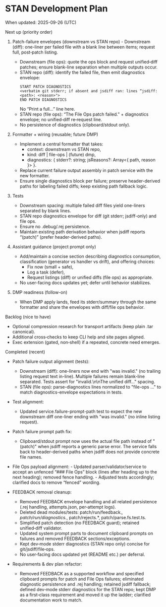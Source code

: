 # STAN Development Plan

When updated: 2025-09-26 (UTC)

Next up (priority order)
1. Patch-failure envelopes (downstream vs STAN repo)   - Downstream (diff): one-liner per failed file with a blank line between items; request full, post‑patch listing.
   - Downstream (file ops): quote the ops block and request unified‑diff patches; ensure blank-line separation when multiple outputs occur.
   - STAN repo (diff): identify the failed file, then emit diagnostics envelope:
     ```
     START PATCH DIAGNOSTICS
     <verbatim git stderr; if absent and jsdiff ran: lines “jsdiff: <path>: <reason>">
     END PATCH DIAGNOSTICS
     ```
     No “Print a full…” line here.
   - STAN repo (file ops): “The File Ops patch failed.” + diagnostics envelope; no unified‑diff re‑request line.
   - No persistence of diagnostics (clipboard/stdout only).

2. Formatter + wiring (reusable; future DMP)
   - Implement a central formatter that takes:
     - context: downstream vs STAN repo,
     - kind: diff | file-ops | (future) dmp,
     - diagnostics: { stderr?: string; jsReasons?: Array<{ path, reason }> }.
   - Replace current failure output assembly in patch service with the new formatter.
   - Ensure single diagnostics block per failure; preserve header-derived paths for labeling failed diffs; keep existing path fallback logic.

3. Tests
   - Downstream spacing: multiple failed diff files yield one-liners separated by blank lines.
   - STAN repo diagnostics envelope for diff (git stderr; jsdiff-only) and file ops.
   - Ensure no .debug/.rej persistence.
   - Maintain existing path derivation behavior when jsdiff reports “(patch)” (prefer header-derived paths).

4. Assistant guidance (project prompt only)
   - Add/maintain a concise section describing diagnostics consumption, classification (generator vs handler vs drift), and offering choices:
     - Fix now (small + safe),
     - Log a task (defer),
     - Request listings (diff) or unified diffs (file ops) as appropriate.
   - No user-facing docs updates yet; defer until behavior stabilizes.

5. DMP readiness (follow-on)
   - When DMP apply lands, feed its stderr/summary through the same formatter and share the envelopes with diff/file ops behavior.

Backlog (nice to have)

- Optional compression research for transport artifacts (keep plain .tar canonical).
- Additional cross‑checks to keep CLI help and site pages aligned.
- Exec extension (gated, non‑shell) if a repeated, concrete need emerges.

Completed (recent)

- Patch failure output alignment (tests):
  - Downstream (diff): one-liners now end with "was invalid." (no trailing
    listing request text in-line). Multiple failures remain blank-line
    separated. Tests assert for "invalid.\\n\\nThe unified diff..." spacing.
  - STAN (file ops): parse-diagnostics lines normalized to "file-ops …" to match
    diagnostics-envelope expectations in tests.

- Test alignment:
  - Updated service.failure-prompt-path test to expect the new downstream diff
    one-liner ending with "was invalid." (no inline listing request).
- Patch failure prompt path fix:
  - Clipboard/stdout prompt now uses the actual file path instead of "(patch)" when jsdiff reports a generic parse error. The service falls back to header-derived paths when jsdiff does not provide concrete file names.
- File Ops payload alignment:  - Updated parser/validator/service to accept an unfenced “### File Ops” block (lines after heading up to the next heading); removed fence handling.  - Adjusted tests accordingly; clarified docs to remove “fenced” wording.

- FEEDBACK removal cleanup:
  - Removed FEEDBACK envelope handling and all related persistence (.rej handling, attempts.json, per‑attempt logs).
  - Deleted dead modules/tests: patch/run/feedback._, patch/run/diagnostics._, patch/rejects.\*, patch/parse.fs.test.ts.
  - Simplified patch detection (no FEEDBACK guard); retained unified‑diff validator.
  - Updated system prompt parts to document clipboard prompts on failures and removed FEEDBACK sections/exceptions.
  - Kept dev‑mode stderr diagnostics (STAN repo only) concise for git/jsdiff/file‑ops.
  - No user‑facing docs updated yet (README etc.) per deferral.

- Requirements & dev plan refactor:
  - Removed FEEDBACK as a supported workflow and specified clipboard prompts for patch and File Ops failures; eliminated diagnostic persistence and .rej handling; retained jsdiff fallback; defined dev‑mode stderr diagnostics for the STAN repo; kept DMP as a first‑class requirement and moved it up the ladder; clarified documentation work to match.

